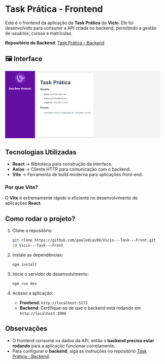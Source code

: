 # Task Prática - Frontend

Este é o frontend da aplicação da **Task Prática** da **Vício**. Ele foi desenvolvido para consumir a API criada no backend, permitindo a gestão de usuários, cursos e matrículas.

**Repositório do Backend**: [Task Prática - Backend](https://github.com/paulodias99/Vicio---Task)

## 🖼️ Interface
![Preview da Aplicação](./images/imgfront.png)

## Tecnologias Utilizadas
- **React** → Biblioteca para construção da interface.
- **Axios** → Cliente HTTP para comunicação com o backend.
- **Vite** → Ferramenta de build moderna para aplicações front-end.

### **Por que Vite?**
O **Vite** é extremamente rápido e eficiente no desenvolvimento de aplicações **React**.

## Como rodar o projeto?

1. Clone o repositório:
   ```bash
   git clone https://github.com/paulodias99/Vicio---Task---Front.git
   cd Vicio---Task---Front
   ```

2. Instale as dependências:
   ```bash
   npm install
   ```

3. Inicie o servidor de desenvolvimento:
   ```bash
   npm run dev
   ```

4. Acesse a aplicação:
   - **Frontend**: `http://localhost:5173`
   - **Backend**: Certifique-se de que o backend está rodando em `http://localhost:3000`

## Observações
- O frontend consome os dados da API, então o **backend precisa estar rodando** para a aplicação funcionar corretamente.
- Para configurar o **backend**, siga as instruções no repositório [Task Prática - Backend](https://github.com/paulodias99/Vicio---Task).